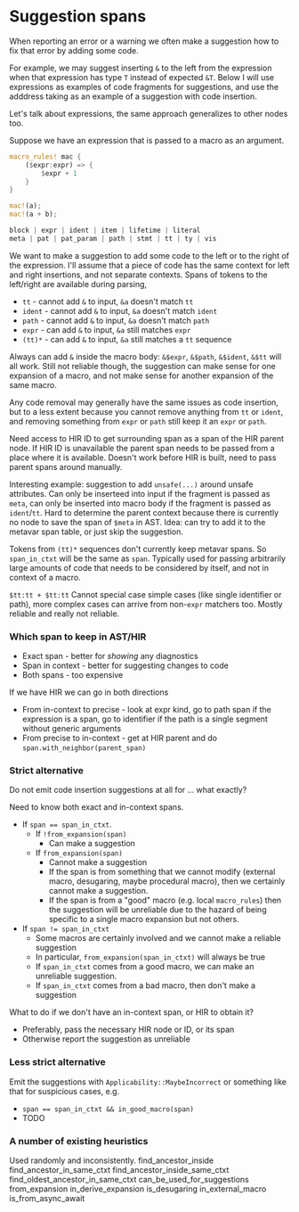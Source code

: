 # Suggestion spans

When reporting an error or a warning we often make a suggestion how to fix that error by adding
some code.

For example, we may suggest inserting `&` to the left from the expression when that expression has
type `T` instead of expected `&T`.
Below I will use expressions as examples of code fragments for suggestions, and use the adddress
taking as an example of a suggestion with code insertion.

Let's talk about expressions, the same approach generalizes to other nodes too.

Suppose we have an expression that is passed to a macro as an argument.

```rust
macro_rules! mac {
    ($expr:expr) => {
        $expr + 1
    }
}

mac!(a);
mac!(a + b);
```

```rust
block | expr | ident | item | lifetime | literal
meta | pat | pat_param | path | stmt | tt | ty | vis
```

We want to make a suggestion to add some code to the left or to the right of the expression.
I'll assume that a piece of code has the same context for left and right insertions, and not
separate contexts. Spans of tokens to the left/right are available during parsing,

- `tt` - cannot add `&` to input, `&a` doesn't match `tt`
- `ident` - cannot add `&` to input, `&a` doesn't match `ident`
- `path` - cannot add `&` to input, `&a` doesn't match `path`
- `expr` - can add `&` to input, `&a` still matches `expr`
- `(tt)*` - can add `&` to input, `&a` still matches a `tt` sequence

Always can add `&` inside the macro body: `&$expr`, `&$path`, `&$ident`, `&$tt` will all work.
Still not reliable though, the suggestion can make sense for one expansion of a macro, and not make
sense for another expansion of the same macro.

Any code removal may generally have the same issues as code insertion, but to a less extent because
you cannot remove anything from `tt` or `ident`, and removing something from `expr` or `path` still
keep it an `expr` or `path`.

Need access to HIR ID to get surrounding span as a span of the HIR parent node.
If HIR ID is unavailable the parent span needs to be passed from a place where it is available.
Doesn't work before HIR is built, need to pass parent spans around manually.

Interesting example: suggestion to add `unsafe(...)` around unsafe attributes.
Can only be inserteed into input if the fragment is passed as `meta`,
can only be inserted into macro body if the fragment is passed as `ident`/`tt`.
Hard to determine the parent context because there is currently no node to save the span of `$meta`
in AST. Idea: can try to add it to the metavar span table, or just skip the suggestion.

Tokens from `(tt)*` sequences don't currently keep metavar spans.
So `span_in_ctxt` will be the same as `span`.
Typically used for passing arbitrarily large amounts of code that needs to be considered by itself,
and not in context of a macro.

`$tt:tt + $tt:tt`
Cannot special case simple cases (like single identifier or path), more complex cases can arrive
from non-`expr` matchers too.
Mostly reliable and really not reliable.

### Which span to keep in AST/HIR

- Exact span - better for *showing* any diagnostics
- Span in context - better for suggesting changes to code
- Both spans - too expensive

If we have HIR we can go in both directions
- From in-context to precise - look at expr kind, go to path span if the expression is a span,
  go to identifier if the path is a single segment without generic arguments
- From precise to in-context - get at HIR parent and do `span.with_neighbor(parent_span)`

### Strict alternative

Do not emit code insertion suggestions at all for ... what exactly?

Need to know both exact and in-context spans.

- If `span == span_in_ctxt`.
    - If `!from_expansion(span)`
        - Can make a suggestion
    - If `from_expansion(span)`
        - Cannot make a suggestion
        - If the span is from something that we cannot modify (external macro, desugaring,
          maybe procedural macro), then we certainly cannot make a suggestion.
        - If the span is from a "good" macro (e.g. local `macro_rules`) then the suggestion
          will be unreliable due to the hazard of being specific to a single macro expansion
          but not others.
- If `span != span_in_ctxt`
    - Some macros are certainly involved and we cannot make a reliable suggestion
    - In particular, `from_expansion(span_in_ctxt)` will always be true
    - If `span_in_ctxt` comes from a good macro, we can make an unreliable suggestion.
    - If `span_in_ctxt` comes from a bad macro, then don't make a suggestion

What to do if we don't have an in-context span, or HIR to obtain it?
- Preferably, pass the necessary HIR node or ID, or its span
- Otherwise report the suggestion as unreliable

### Less strict alternative

Emit the suggestions with `Applicability::MaybeIncorrect` or something like that for suspicious
cases, e.g.
- `span == span_in_ctxt && in_good_macro(span)`
- TODO

### A number of existing heuristics

Used randomly and inconsistently.
find_ancestor_inside
find_ancestor_in_same_ctxt
find_ancestor_inside_same_ctxt
find_oldest_ancestor_in_same_ctxt
can_be_used_for_suggestions
from_expansion
in_derive_expansion
is_desugaring
in_external_macro
is_from_async_await
